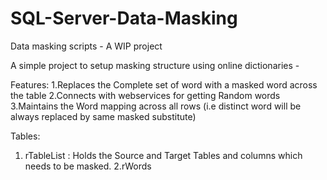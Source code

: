 # SQL-Server-Data-Masking
Data masking scripts - A WIP project

A simple project to setup masking structure using online dictionaries - 

Features:
1.Replaces the Complete set of word with a masked word across the table
2.Connects with webservices for getting Random words
3.Maintains the Word mapping across all rows (i.e distinct word will be always replaced by same masked substitute)

Tables:
1. rTableList : Holds the Source and Target Tables and columns which needs to be masked.
2.rWords
